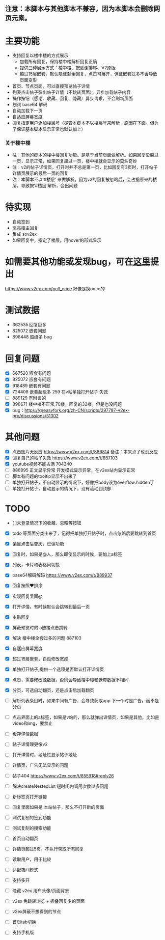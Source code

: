 ## 注意：本脚本与其他脚本不兼容，因为本脚本会删除网页元素。

# 主要功能

- 支持回复以楼中楼的方式展示
  - 加载所有回复，保持楼中楼解析回复正确
  - 提供三种展示方式：楼中楼、按感谢排序、V2原版
  - 超过15层嵌套，默认隐藏剩余回复，点击可展开，保证嵌套过多不会导致页面变形
- 首页、节点页面，可以直接预览帖子详情
- 列表点击帖子弹出帖子详情（不跳转页面），异步加载帖子内容
- 操作按钮（感谢、收藏、回复、隐藏）异步请求，不会刷新页面
- 划词 base64 解码
- 自动加载下一页
- 自适应屏幕宽度
- 回复指定用户添加楼层号（尽管本脚本不以楼层号来解析，原因在下面。但为了保证基本脚本显示正常也默认加上）

### 关于楼中楼
- 注：其他的脚本的楼中楼回复功能。是基于当前页面做解析。如果回复没超过一页，显示正常，如果回复超过一页，楼中楼就会显示的莫名奇妙
- 注：v2的帖子详情页，打开时并不总是第一页，比如回复有3页时，打开帖子详情页展示的最后一页的回复
- 注：本脚本不以‘#楼层’ 来做解析。因为v2的回复被忽略后，会占据原来的楼层。导致按‘#楼层’解析，会出问题

# 待实现
- 自动签到
- 高亮楼主回复
- 集成 sov2ex
- 如果回复中，指定了楼层，用hover的形式显示

# 如需要其他功能或发现bug，可在[这里](https://github.com/zyronon/v2ex-script/issues)提出

https://www.v2ex.com/poll_once 好像是换once的

# 测试数据
- 362535 回复巨多
- 825072 嵌套问题
- 898448 超级多
bug
# 回复问题
- [x]  667520 嵌套有问题 
- [x]  825072 嵌套有问题 
- [x]  918489 嵌套有问题 
- [x]  724408 嵌套超级多 259 在v站单独打开帖子 失效 
- [ ]  889129 有附言的 
- [x]  890671  楼中楼不正常,70楼，回复的32楼。但是也没问题
- [x]  bug：https://greasyfork.org/zh-CN/scripts/397787-v2ex-pro/discussions/51302

# 其他问题
- [x] 点击图片无反应 https://www.v2ex.com/t/886814  备注：本来点了也没反应  
- [x]  回复自己的帖子失效 https://www.v2ex.com/t/887103 
- [x]  youtube视频不能占满 704240
- [ ]  886895 正文显示异常 开发模式显示异常，在v2ex站内显示正常
- [ ]  脚本有问题的tooltip显示不出来了
- [ ]  单独打开帖子，不自动显示的情况下，好像把body设为overflow:hidden了
- [ ]  单独打开帖子，自动显示的情况下，没有滚动到顶部

# TODO
- [ ]未登录情况下的收藏、忽略等按钮
- [x] todo 等页面分类出来了，记得把单独打开帖子时，点击忽略后要跳转到首页 
- [x] 条目点击后变灰，已读功能 
- [x] 回复时，如果是@人，那么即使显示的时候，要加上a标签 
- [x] 列表，卡片和表格间切换 
- [x] base64解码解码 https://www.v2ex.com/t/889937 
- [x] 回复按照❤️排序 
- [x] 实现回复里面@ 
- [x] 打开详情，有时候默认会跳转到最后一页 
- [x] 主贴回复 
- [x] 屏蔽预览时的 a链接点击跳转 
- [x] 解决 楼中楼全套过多的问题 887103 
- [x] 自适应屏幕宽度 
- [x] 超过15层嵌套，自动修改宽度 
- [x] 单独打开帖子,提供一个选项是否默认打开详情页 
- [x] 点赞，需要修改源数据，否则会导致楼中楼和嵌套数据不相同
- [x] 分页，可选自动翻页，还是点击后加载翻页
- [ ] 解析列表条目时，如果中间有广告，会导致获取app 下一个时是广告，而不是分页
- [ ] 点击界面上的a标签，如果是v站的，那么就弹出详情页，如果是其他，比如是video和img，要禁止
- [ ] 缓存详情数据
- [ ] 帖子详情理更像v2
- [ ] 打开详情时，地址栏显示帖子地址
- [ ] 详情页，广告无法显示的问题
- [ ] 帖子404 https://www.v2ex.com/t/855918#reply26
- [ ] 解决createNestedList 短时间内调用次数过多问题
- [ ] 新标签页打开链接
- [ ] 回复里面如果是 本站帖子，那么不打开新的页面
- [ ] 测试复制的签到功能
- [ ] 测试复制的搜索功能
- [ ] 首页自动翻页
- [ ] 详情页超过5页，不执行获取所有回复
- [ ] 读取用户，用于比较
- [ ] 适配夜间模式
- [ ] 支持多开
- [ ] 隐藏 v2ex 用户头像/页面背景
- [ ] v2ex 免跳转浏览 + 折叠回复少的页面
- [ ] v2ex屏蔽不想看到的节点
- [ ] 首页tab切换
- [ ] 支持手机版







